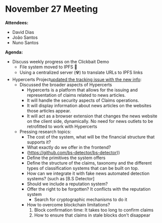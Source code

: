 # November 27 Meeting

**Attendees:**
- David Dias
- João Santos
- Nuno Santos

**Agenda:**
- Discuss weekly progress on the Clickbait Demo
    - File system moved to IPFS 🌟
    - Using a centralized server (☢️) to translate URLs to IPFS links
- Hypercerts Project[updated the tracking issue with the new info](https://github.com/inesc-id/hypercerts-pm/issues/27):
    - Discussed the broader aspects of Hypercerts 
        - Hypercerts is a platform that allows for the issuing and representation of claims related to news articles.
        - It will handle the security aspects of Claims operations.
        - It will display information about news articles on the websites those articles appear.
        - It will act as a browser extension that changes the news website on the client side, dynamically. No need for news outlets to be retrofitted to work with Hypercerts
    - Pressing research topics:
        - The cost of the system, what will be the financial structure that supports it?
        - What exactly do we offer in the frontend?
        - (https://github.com/bs-detector/bs-detector))
        - Define the primitives the system offers
        - Define the structure of the claims, taxonomy and the different types of classification systems that can be built on top.
        - How can we integrate it with fake news automated detection systems? (such as [B.S Detector]
        - Should we include a reputation system?
        - Offer the right to be forgotten? It conflicts with the reputation system
            - Search for cryptographic mechanisms to do it
        - How to overcome blockchain limitations?
            1. Block confirmation time: It takes too long to confirm claims
            2. How to ensure that claims in stale blocks don't disappear 
